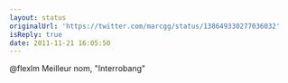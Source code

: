 ```yaml
---
layout: status
originalUrl: 'https://twitter.com/marcgg/status/138649330277036032'
isReply: true
date: 2011-11-21 16:05:50
---
```


@flexlm Meilleur nom, "Interrobang"
